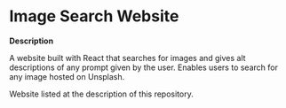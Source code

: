 # Image Search Website

**Description**

A website built with React that searches for images and gives alt descriptions of any prompt given by the user. Enables users to search for any image hosted on Unsplash. 

Website listed at the description of this repository.
